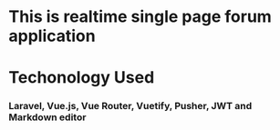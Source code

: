 # This is realtime single page forum application 

# Techonology Used

### Laravel, Vue.js, Vue Router, Vuetify, Pusher, JWT and Markdown editor
